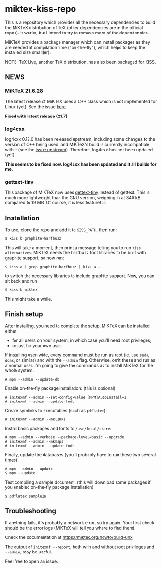 # miktex-kiss-repo

This is a repository which provides all the necessary dependencies to build
the MiKTeX distribution of TeX (other dependencies are in the official repos).
It works, but I intend to try to remove more of the dependencies.

MiKTeX provides a package manager which can install packages as they are needed
at compilation time ("on-the-fly"), which helps to keep the installed size
small(er).

NOTE: TeX Live, another TeX distribution, has also been packaged for KISS.

## NEWS

### MiKTeX 21.6.28
The latest release of MiKTeX uses a C++ class which is not implemented for Linux
(yet). See the issue [here].

**Fixed with latest release (21.7)**

### log4cxx
log4cxx 0.12.0 has been released upstream, including some changes to the version
of C++ being used, and MiKTeX's build is currently incompatible with it (see the 
[issue upstream]).
Therefore, log4cxx has not been updated (yet).

**This seems to be fixed now. log4cxx has been updated and it all builds for me.**

### gettext-tiny
This package of MiKTeX now uses [gettext-tiny] instead of gettext. This is much
more lightweight than the GNU version, weighing in at 340 kB compared to 19 MB.
Of course, it is less featureful.

## Installation

To use, clone the repo and add it to `KISS_PATH`, then run:
```
$ kiss b graphite-harfbuzz
```
This will take a moment, then print a message telling you to run
`kiss alternatives`. MiKTeX needs the harfbuzz font libraries to be built with
graphite support, so now run:
```
$ kiss a | grep graphite-harfbuzz | kiss a -
```
to switch the necessary libraries to include graphite support.
Now, you can sit back and run
```
$ kiss b miktex
```
This might take a while.

## Finish setup

After installing, you need to complete the setup.
MiKTeX can be installed either

* for all users on your system, in which case you'll need root privileges;
* or just for your own user.

If installing user-wide, every command must be run as root (ie. use 
`sudo`, `doas`, or similar) and with the `--admin` flag.
Otherwise, omit these and run as a normal user. I'm going to give the commands
as to install MiKTeX for the whole system.

```
# mpm --admin --update-db
```

Enable on-the-fly package installation: (this is optional)
```
# initexmf --admin --set-config-value [MPM]AutoInstall=1
# initexmf --admin --update-fndb
```

Create symlinks to executables (such as `pdflatex`):
```
# initexmf --admin --mklinks
```

Install basic packages and fonts to `/usr/local/share`:
```
# mpm --admin --verbose --package-level=basic --upgrade
# initexmf --admin --mkmaps
# initexmf --admin --update-fndb
```

Finally, update the databases (you'll probably have to run these two several times)
```
# mpm --admin --update
$ mpm --update
```

Test compiling a sample document: (this will download some packages
if you enabled on-the-fly package installation)
```
$ pdflatex sample2e
```

## Troubleshooting

If anything fails, it's probably a network error, so try again.
Your first check should be the error logs (MiKTeX will tell you where
to find them).

Check the documentation at <https://miktex.org/howto/build-unx>.

The output of `initexmf --report`, both with and without
root privileges and `--admin`, may be useful.

Feel free to open an issue.

[gettext-tiny]: https://github.com/sabotage-linux/gettext-tiny
[issue upstream]: https://github.com/MiKTeX/miktex/issues/817
[here]: https://github.com/MiKTeX/miktex/issues/860

